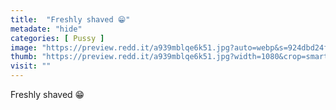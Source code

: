 ```yaml
---
title:  "Freshly shaved 😁"
metadate: "hide"
categories: [ Pussy ]
image: "https://preview.redd.it/a939mblqe6k51.jpg?auto=webp&s=924dbd24f914db19a9977c6038ee66e50d900c1e"
thumb: "https://preview.redd.it/a939mblqe6k51.jpg?width=1080&crop=smart&auto=webp&s=87732d8e6b1190cdbbbbc27d842d06ba28d672fd"
visit: ""
---
```

Freshly shaved 😁

